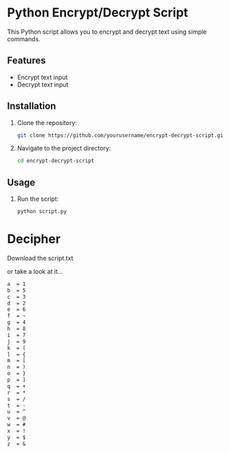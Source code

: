 # Python Encrypt/Decrypt Script

This Python script allows you to encrypt and decrypt text using simple commands.

## Features

- Encrypt text input
- Decrypt text input

## Installation

1. Clone the repository:
   ```sh
   git clone https://github.com/yourusername/encrypt-decrypt-script.git

2. Navigate to the project directory:
   ```sh
   cd encrypt-decrypt-script

## Usage

1. Run the script:
   ```sh
   python script.py


# Decipher

Download the script.txt

or take a look at it...

```txt
a  = 1
b  = 5
c  = 3
d  = 2
e  = 6
f  = ~
g  = 4
h  = 8
i  = 7
j  = 9
k  = (
l  = {
m  = [
n  = )
o  = }
p  = ]
q  = +
r  = *
s  = /
t  = -
u  = ^
v  = @
w  = #
x  = !
y  = $
z  = &
